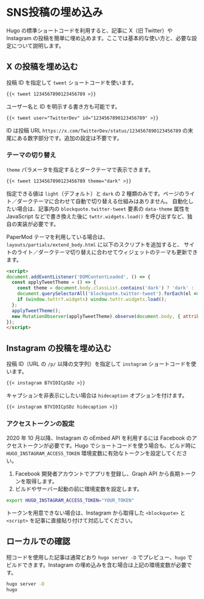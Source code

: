 # SNS投稿の埋め込み

Hugo の標準ショートコードを利用すると、記事に X（旧 Twitter）や Instagram の投稿を簡単に埋め込めます。ここでは基本的な使い方と、必要な設定について説明します。

## X の投稿を埋め込む

投稿 ID を指定して `tweet` ショートコードを使います。

```markdown
{{< tweet 1234567890123456789 >}}
```

ユーザー名と ID を明示する書き方も可能です。

```markdown
{{< tweet user="TwitterDev" id="1234567890123456789" >}}
```

ID は投稿 URL `https://x.com/TwitterDev/status/1234567890123456789` の末尾にある数字部分です。追加の設定は不要です。

### テーマの切り替え

`theme` パラメータを指定するとダークテーマで表示できます。

```markdown
{{< tweet 1234567890123456789 theme="dark" >}}
```

指定できる値は `light`（デフォルト）と `dark` の 2 種類のみです。ページのライト／ダークテーマに合わせて自動で切り替える仕組みはありません。
自動化したい場合は、記事内の `blockquote.twitter-tweet` 要素の `data-theme` 属性を
JavaScript などで書き換えた後に `twttr.widgets.load()` を呼び出すなど、独自の実装が必要です。

PaperMod テーマを利用している場合は、`layouts/partials/extend_body.html` に以下のスクリプトを追加すると、
サイトのライト／ダークテーマ切り替えに合わせてウィジェットのテーマも更新できます。

```html
<script>
document.addEventListener('DOMContentLoaded', () => {
  const applyTweetTheme = () => {
    const theme = document.body.classList.contains('dark') ? 'dark' : 'light';
    document.querySelectorAll('blockquote.twitter-tweet').forEach(el => el.dataset.theme = theme);
    if (window.twttr?.widgets) window.twttr.widgets.load();
  };
  applyTweetTheme();
  new MutationObserver(applyTweetTheme).observe(document.body, { attributes: true, attributeFilter: ['class'] });
});
</script>
```

## Instagram の投稿を埋め込む

投稿 ID（URL の `/p/` 以降の文字列）を指定して `instagram` ショートコードを使います。

```markdown
{{< instagram B7VI0ICpSDz >}}
```

キャプションを非表示にしたい場合は `hidecaption` オプションを付けます。

```markdown
{{< instagram B7VI0ICpSDz hidecaption >}}
```

### アクセストークンの設定

2020 年 10 月以降、Instagram の oEmbed API を利用するには Facebook のアクセストークンが必要です。Hugo でショートコードを使う場合も、ビルド時に `HUGO_INSTAGRAM_ACCESS_TOKEN` 環境変数に有効なトークンを設定してください。

1. Facebook 開発者アカウントでアプリを登録し、Graph API から長期トークンを取得します。
2. ビルドやサーバー起動の前に環境変数を設定します。

```bash
export HUGO_INSTAGRAM_ACCESS_TOKEN="YOUR_TOKEN"
```

トークンを用意できない場合は、Instagram から取得した `<blockquote>` と `<script>` を記事に直接貼り付けて対応してください。

## ローカルでの確認

短コードを使用した記事は通常どおり `hugo server -D` でプレビュー、`hugo` でビルドできます。Instagram の埋め込みを含む場合は上記の環境変数が必要です。

```bash
hugo server -D
hugo
```

